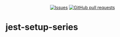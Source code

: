 <p align="center">
  <a href="https://github.com/mingyuchoo/jest-setup-series/issues"><img alt="Issues" src="https://img.shields.io/github/issues/mingyuchoo/jest-setup-series?color=appveyor" /></a>
  <a href="https://github.com/mingyuchoo/jest-setup-series/pulls"><img alt="GitHub pull requests" src="https://img.shields.io/github/issues-pr/mingyuchoo/jest-setup-series?color=appveyor" /></a>
</p>

# jest-setup-series